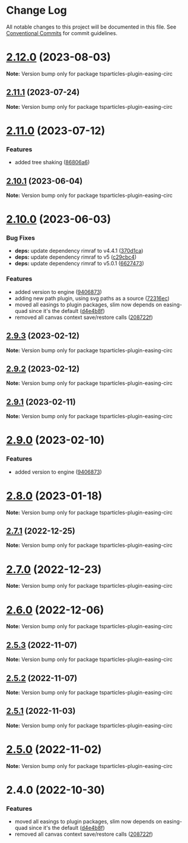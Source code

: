 # Change Log

All notable changes to this project will be documented in this file.
See [Conventional Commits](https://conventionalcommits.org) for commit guidelines.

# [2.12.0](https://github.com/matteobruni/tsparticles/compare/v2.11.1...v2.12.0) (2023-08-03)

**Note:** Version bump only for package tsparticles-plugin-easing-circ





## [2.11.1](https://github.com/matteobruni/tsparticles/compare/v2.11.0...v2.11.1) (2023-07-24)

**Note:** Version bump only for package tsparticles-plugin-easing-circ





# [2.11.0](https://github.com/matteobruni/tsparticles/compare/v2.10.1...v2.11.0) (2023-07-12)


### Features

* added tree shaking ([86806a6](https://github.com/matteobruni/tsparticles/commit/86806a6054d89b050567599daab20da3b643b788))





## [2.10.1](https://github.com/matteobruni/tsparticles/compare/v2.10.0...v2.10.1) (2023-06-04)

**Note:** Version bump only for package tsparticles-plugin-easing-circ

# [2.10.0](https://github.com/matteobruni/tsparticles/compare/v2.0.0-alpha.0...v2.10.0) (2023-06-03)

### Bug Fixes

-   **deps:** update dependency rimraf to v4.4.1 ([370d1ca](https://github.com/matteobruni/tsparticles/commit/370d1ca4d3bb0ea8bfe5fb3e0f5e1d74f45f4de6))
-   **deps:** update dependency rimraf to v5 ([c29cbc4](https://github.com/matteobruni/tsparticles/commit/c29cbc43ed0d3522b718e7236a48eae9b91cde43))
-   **deps:** update dependency rimraf to v5.0.1 ([6627473](https://github.com/matteobruni/tsparticles/commit/66274734c70b5759c59f7e949c8fcb2c8529bdf2))

### Features

-   added version to engine ([9406873](https://github.com/matteobruni/tsparticles/commit/9406873c6551b59e64edbe3a0e4fe59ef2cde4c6))
-   adding new path plugin, using svg paths as a source ([72316ec](https://github.com/matteobruni/tsparticles/commit/72316ec38ee3556ad2db0af4e84a14529ddb1b9b))
-   moved all easings to plugin packages, slim now depends on easing-quad since it's the default ([d4e4b8f](https://github.com/matteobruni/tsparticles/commit/d4e4b8f6685ab748e82322877bf1e9d2d23574d4))
-   removed all canvas context save/restore calls ([208722f](https://github.com/matteobruni/tsparticles/commit/208722f0a521246165b7cdc529dfbfbd7a3cf7eb))

## [2.9.3](https://github.com/matteobruni/tsparticles/compare/tsparticles-plugin-easing-circ@2.9.2...tsparticles-plugin-easing-circ@2.9.3) (2023-02-12)

**Note:** Version bump only for package tsparticles-plugin-easing-circ

## [2.9.2](https://github.com/matteobruni/tsparticles/compare/tsparticles-plugin-easing-circ@2.9.1...tsparticles-plugin-easing-circ@2.9.2) (2023-02-12)

**Note:** Version bump only for package tsparticles-plugin-easing-circ

## [2.9.1](https://github.com/matteobruni/tsparticles/compare/tsparticles-plugin-easing-circ@2.9.0...tsparticles-plugin-easing-circ@2.9.1) (2023-02-11)

**Note:** Version bump only for package tsparticles-plugin-easing-circ

# [2.9.0](https://github.com/matteobruni/tsparticles/compare/tsparticles-plugin-easing-circ@2.8.0...tsparticles-plugin-easing-circ@2.9.0) (2023-02-10)

### Features

-   added version to engine ([9406873](https://github.com/matteobruni/tsparticles/commit/9406873c6551b59e64edbe3a0e4fe59ef2cde4c6))

# [2.8.0](https://github.com/matteobruni/tsparticles/compare/tsparticles-plugin-easing-circ@2.7.1...tsparticles-plugin-easing-circ@2.8.0) (2023-01-18)

**Note:** Version bump only for package tsparticles-plugin-easing-circ

## [2.7.1](https://github.com/matteobruni/tsparticles/compare/tsparticles-plugin-easing-circ@2.7.0...tsparticles-plugin-easing-circ@2.7.1) (2022-12-25)

**Note:** Version bump only for package tsparticles-plugin-easing-circ

# [2.7.0](https://github.com/matteobruni/tsparticles/compare/tsparticles-plugin-easing-circ@2.6.0...tsparticles-plugin-easing-circ@2.7.0) (2022-12-23)

**Note:** Version bump only for package tsparticles-plugin-easing-circ

# [2.6.0](https://github.com/matteobruni/tsparticles/compare/tsparticles-plugin-easing-circ@2.5.3...tsparticles-plugin-easing-circ@2.6.0) (2022-12-06)

**Note:** Version bump only for package tsparticles-plugin-easing-circ

## [2.5.3](https://github.com/matteobruni/tsparticles/compare/tsparticles-plugin-easing-circ@2.5.2...tsparticles-plugin-easing-circ@2.5.3) (2022-11-07)

**Note:** Version bump only for package tsparticles-plugin-easing-circ

## [2.5.2](https://github.com/matteobruni/tsparticles/compare/tsparticles-plugin-easing-circ@2.5.1...tsparticles-plugin-easing-circ@2.5.2) (2022-11-07)

**Note:** Version bump only for package tsparticles-plugin-easing-circ

## [2.5.1](https://github.com/matteobruni/tsparticles/compare/tsparticles-plugin-easing-circ@2.5.0...tsparticles-plugin-easing-circ@2.5.1) (2022-11-03)

**Note:** Version bump only for package tsparticles-plugin-easing-circ

# [2.5.0](https://github.com/matteobruni/tsparticles/compare/tsparticles-plugin-easing-circ@2.4.0...tsparticles-plugin-easing-circ@2.5.0) (2022-11-02)

**Note:** Version bump only for package tsparticles-plugin-easing-circ

# 2.4.0 (2022-10-30)

### Features

-   moved all easings to plugin packages, slim now depends on easing-quad since it's the default ([d4e4b8f](https://github.com/matteobruni/tsparticles/commit/d4e4b8f6685ab748e82322877bf1e9d2d23574d4))
-   removed all canvas context save/restore calls ([208722f](https://github.com/matteobruni/tsparticles/commit/208722f0a521246165b7cdc529dfbfbd7a3cf7eb))
